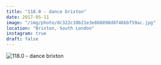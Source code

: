 ```yaml
---
title: "118.0 - dance brixton"
date: 2017-05-11
image: "/img/photo/dc322c10b21e3e868898d8f46bbf59ac.jpg"
location: "Brixton, South London"
instagram: true
draft: false
---
```


![118.0 - dance brixton](/img/photo/dc322c10b21e3e868898d8f46bbf59ac.jpg)

